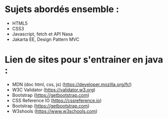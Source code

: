 # Sujets abordés ensemble :
- HTML5
- CSS3
- Javascript, fetch et API Nasa
- Jakarta EE, Design Pattern MVC

# Lien de sites pour s'entrainer en java :

- MDN (doc html, css, js) (https://developer.mozilla.org/fr/)
- W3C Validator (https://validator.w3.org)
- Bootstrap (https://getbootstrap.com)
- CSS Reference IO (https://cssreference.io)
- Bootstrap (https://getbootstrap.com)
- W3shools (https://www.w3schools.com)
